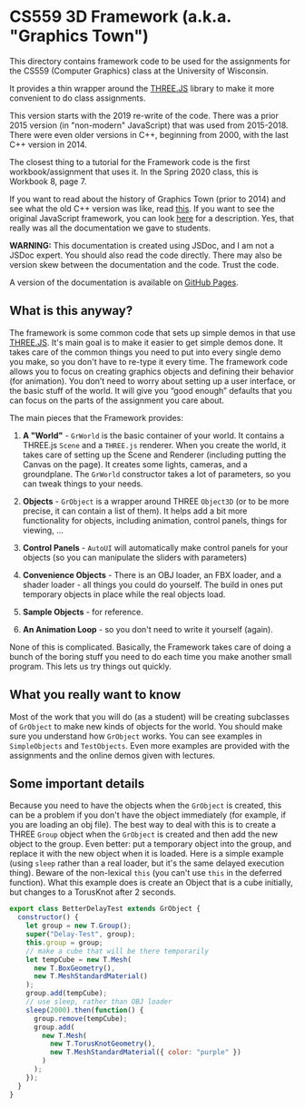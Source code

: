 # CS559 3D Framework (a.k.a. "Graphics Town")

This directory contains framework code to be used for the assignments for the
CS559 (Computer Graphics) class at the University of Wisconsin.

It provides a thin wrapper around the [THREE.JS](https://threejs.org/) library to make
it more convenient to do class assignments.

This version starts with the 2019 re-write of the code.
There was a prior 2015 version (in "non-modern" JavaScript) that was used from 2015-2018.
There were even older versions in C++, beginning from 2000, with the last C++ version in 2014.

The closest thing to a tutorial for the Framework code is the first workbook/assignment that uses it.
In the Spring 2020 class, this is Workbook 8, page 7.

If you want to read about the history of Graphics Town (prior to 2014) and see what the old C++ version was like, read [this](http://graphics.cs.wisc.edu/WP/cs559-fall2014/2014/11/07/project-2-graphics-town-framework-code/). If you want to see the original JavaScript framework, you can look [here](http://graphics.cs.wisc.edu/WP/cs559-fall2015/2015/10/15/project-program-group-2-graphics-town/) for a description. Yes, that really was all the documentation we gave to students.

**WARNING:** This documentation is created using JSDoc, and I am not a JSDoc expert. You should also read the code directly. There may also be version skew between the documentation and the code. Trust the code.

A version of the documentation is available on [GitHub Pages](https://cs559.github.io/CS559-Framework/).

## What is this anyway?

The framework is some common code that sets up simple demos in that use [THREE.JS](https://threejs.org/).
It's main goal is to make it easier to get simple demos done. It takes care of the common things you need to 
put into every single demo you make, so you don't have to re-type it every time. The framework code allows you to focus on creating graphics objects and defining their behavior (for animation). You don’t need to worry about setting up a user interface, or the basic stuff of the world. It will give you “good enough” defaults that you can focus on the parts of the assignment you care about.

The main pieces that the Framework provides:

1. **A "World"** - `GrWorld` is the basic container of your world. It contains a THREE.js `Scene` and a `THREE.js` renderer. When you create the world, it takes care of setting up the Scene and Renderer (including putting the Canvas on the page). It creates some lights, cameras, and a groundplane. The `GrWorld` constructor takes a lot of parameters, so you can tweak things to your needs.

2. **Objects** - `GrObject` is a wrapper around THREE `Object3D` (or to be more precise, it can contain a list of them). It helps add a bit more functionality for objects, including animation, control panels, things for viewing, ...

3. **Control Panels** - `AutoUI` will automatically make control panels for your objects (so you can manipulate the sliders with parameters)

4. **Convenience Objects** - There is an OBJ loader, an FBX loader, and a shader loader - all things you could do yourself. The build in ones put temporary objects in place while the real objects load.

5. **Sample Objects** - for reference.

6. **An Animation Loop** - so you don't need to write it yourself (again).

None of this is complicated. Basically, the Framework takes care of doing a bunch of the boring stuff you need to do each time you make another small program. This lets us try things out quickly.

## What you really want to know

Most of the work that you will do (as a student) will be creating subclasses of `GrObject` to make new kinds of objects for the world. You should make sure you understand how `GrObject` works. You can see examples in `SimpleObjects` and `TestObjects`. Even more examples are provided with the assignments and the online demos given with lectures.

## Some important details

Because you need to have the objects when the `GrObject` is created, this can be a problem if you don't have the object immediately (for example, if you are loading an obj file). The best way to deal with this is to create a THREE `Group` object when the `GrObject` is created and then add the new object to the group. Even better: put a temporary object into the group, and replace it with the new object when it is loaded. Here is a simple example (using `sleep` rather than a real loader, but it's the same delayed execution thing). Beware of the non-lexical `this` (you can't use `this` in the deferred function). What this example does is create an Object that is a cube initially, but changes to a TorusKnot after 2 seconds.

```javascript
export class BetterDelayTest extends GrObject {
  constructor() {
    let group = new T.Group();
    super("Delay-Test", group);
    this.group = group;
    // make a cube that will be there temporarily
    let tempCube = new T.Mesh(
      new T.BoxGeometry(),
      new T.MeshStandardMaterial()
    );
    group.add(tempCube);
    // use sleep, rather than OBJ loader
    sleep(2000).then(function() {
      group.remove(tempCube);
      group.add(
        new T.Mesh(
          new T.TorusKnotGeometry(),
          new T.MeshStandardMaterial({ color: "purple" })
        )
      );
    });
  }
}
```

